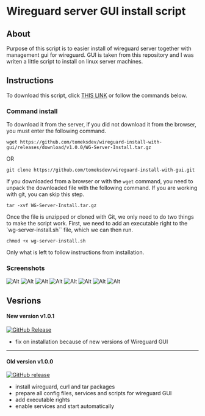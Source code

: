 # Wireguard server GUI install script

## About
Purpose of this script is to easier install of wireguard server together with management gui for wireguard. GUI is taken from this repository and I was writen a little script to install on linux server machines.

## Instructions
To download this script, click [THIS LINK](https://github.com/tomeksdev/wireguard-install-with-gui/releases/download/v1.0.1/WG-Server-Install.tar.gz) or follow the commands below.

### Command install
To download it from the server, if you did not download it from the browser, you must enter the following command.

``` 
wget https://github.com/tomeksdev/wireguard-install-with-gui/releases/download/v1.0.0/WG-Server-Install.tar.gz
```
OR

```
git clone https://github.com/tomeksdev/wireguard-install-with-gui.git
```

If you downloaded from a browser or with the ``wget`` command, you need to unpack the downloaded file with the following command. If you are working with git, you can skip this step.

```
tar -xvf WG-Server-Install.tar.gz
```

Once the file is unzipped or cloned with Git, we only need to do two things to make the script work. First, we need to add an executable right to the `wg-server-install.sh`` file, which we can then run.

```
chmod +x wg-server-install.sh
```

Only what is left to follow instructions from installation.

### Screenshots

![Alt](https://vujca.github.io/postImages/wireguard/continue.png "Continue")
![Alt](https://vujca.github.io/postImages/wireguard/IPv4-IPv6.png "IPv4/IPv6")
![Alt](https://vujca.github.io/postImages/wireguard/default-port.png "Default Port")
![Alt](https://vujca.github.io/postImages/wireguard/finished.png "Finish")
![Alt](https://vujca.github.io/postImages/wireguard/server-settings.png "Server Settings")
![Alt](https://vujca.github.io/postImages/wireguard/global-settings.png "Global Settings")
![Alt](https://vujca.github.io/postImages/wireguard/new-client.png "New Client")
![Alt](https://vujca.github.io/postImages/wireguard/created-client.png "Created Client")

## Vesrions

#### New version v1.0.1
[![GitHub Release](https://img.shields.io/github/v/release/tomeksdev/wireguard-install-with-gui?color=%2332CD32)](https://github.com/tomeksdev/wireguard-install-with-gui/releases/tag/v1.0.1)
- fix on installation because of new versions of Wireguard GUI

------------------------------------------------------

#### Old version v1.0.0
[![GitHub release](https://img.shields.io/badge/release-v1.0.0-darkred)](https://github.com/tomeksdev/wireguard-install-with-gui/releases/tag/v1.0.0)
- install wireguard, curl and tar packages
- prepare all config files, services and scripts for wireguard GUI
- add executable rights
- enable services and start automatically